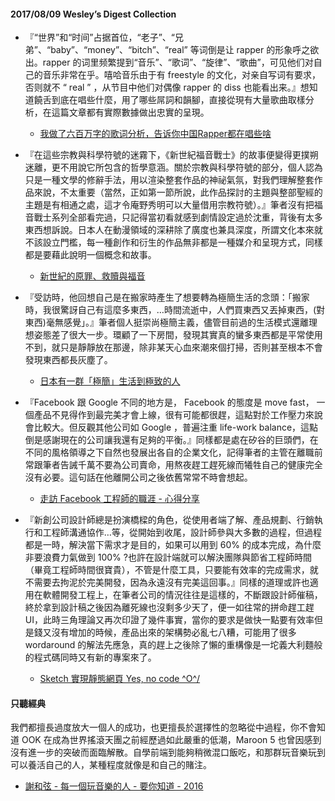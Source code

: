 #### 2017/08/09 Wesley’s Digest Collection

- 『“世界”和“时间”占据首位，“老子”、“兄弟”、“baby”、“money”、“bitch”、“real” 等词倒是让 rapper 的形象呼之欲出。rapper 的词里频繁提到“音乐”、“歌词”、“旋律”、“歌曲”，可见他们对自己的音乐非常在乎。嘻哈音乐由于有 freestyle 的文化，对亲自写词有要求，否则就不 “ real ” ，从节目中他们对偶像 rapper 的 diss 也能看出来。』想知道饒舌到底在唱些什麼，用了哪些屌詞和韻腳，直接從現有大量歌曲取樣分析，在這篇文章都有實際數據做出忠實的呈現。
  - [我做了六百万字的歌词分析，告诉你中国Rapper都在唱些啥
](http://www.g-cores.com/articles/26152?share=true)
  
- 『在這些宗教與科學符號的迷霧下，《新世紀福音戰士》的故事便變得更撲朔迷離，更不用說它所包含的哲學意涵。關於宗教與科學符號的部分，個人認為只是一種文學的修辭手法，用以渲染整套作品的神祕氣氛，對我們理解整套作品來說，不太重要（當然，正如第一節所說，此作品探討的主題與整部聖經的主題是有相通之處，這才令庵野秀明可以大量借用宗教符號）。』筆者沒有把福音戰士系列全部看完過，只記得當初看就感到劇情設定過於沈重，背後有太多東西想訴說。日本人在動漫領域的深耕除了廣度也兼具深度，所謂文化本來就不該設立門檻，每一種創作和衍生的作品無非都是一種媒介和呈現方式，同樣都是要藉此說明一個概念和故事。
  - [新世紀的原罪、救贖與福音](http://corrupttheyouth.net/2017/07/28/%E6%96%B0%E4%B8%96%E7%B4%80%E7%9A%84%E5%8E%9F%E7%BD%AA%E3%80%81%E6%95%91%E8%B4%96%E8%88%87%E7%A6%8F%E9%9F%B3/)
  
- 『受訪時，他回想自己是在搬家時產生了想要轉為極簡生活的念頭：「搬家時，我很驚訝自己有這麼多東西，…時間流逝中，人們買東西又丟掉東西，(對東西)毫無感覺」。』筆者個人挺崇尚極簡主義，儘管目前過的生活模式還離理想姿態差了很大一步。環顧了一下房間，發現其實真的蠻多東西都是平常使用不到，就只是靜靜放在那邊，除非某天心血來潮來個打掃，否則甚至根本不會發現東西都長灰塵了。
  - [日本有一群「極簡」生活到極致的人](https://dq.yam.com/post.php?id=6197)
  
- 『Facebook 跟 Google 不同的地方是， Facebook 的態度是 move fast， 一個產品不見得作到最完美才會上線，很有可能都很趕，這點對於工作壓力來說會比較大。但反觀其他公司如 Google ，普遍注重 life-work balance，這點倒是感謝現在的公司讓我還有足夠的平衡。』同樣都是處在矽谷的巨頭們，在不同的風格領導之下自然也發展出各自的企業文化，記得筆者的主管在離職前常跟筆者告誡千萬不要為公司賣命，用熬夜趕工趕死線而犧牲自己的健康完全沒有必要。這句話在他離開公司之後依舊常常不時會想起。
  - [走訪 Facebook 工程師的職涯 - 心得分享](https://kylinyu.win/%E8%B5%B0%E8%A8%AA-facebook-%E5%B7%A5%E7%A8%8B%E5%B8%AB%E7%9A%84%E8%81%B7%E6%B6%AF---%E5%BF%83%E5%BE%97%E5%88%86%E4%BA%AB/)


- 『新創公司設計師總是扮演橋樑的角色，從使用者端了解、產品規劃、行銷執行和工程師溝通協作…等，從開始到收尾，設計師參與大多數的過程，但過程都是一時，解決當下需求才是目的，如果可以用到 60% 的成本完成，為什麼非要浪費力氣做到 100% ?也許在設計端就可以解決團隊與節省工程師時間（畢竟工程師時間很寶貴），不管是什麼工具，只要能有效率的完成需求，就不需要去拘泥於完美開發，因為永遠沒有完美這回事。』同樣的道理或許也適用在軟體開發工程上，在筆者公司的情況往往是這樣的，不斷跟設計師催稿，終於拿到設計稿之後因為離死線也沒剩多少天了，便一如往常的拼命趕工趕 UI，此時三角理論又再次印證了幾件事實，當你的要求是做快一點要有效率但是錢又沒有增加的時候，產品出來的架構勢必亂七八糟，可能用了很多 wordaround 的解法先應急，真的趕上之後除了懶的重構像是一坨義大利麵般的程式碼同時又有新的專案來了。
  - [Sketch 實現靜態網頁 Yes, no code \^O^/](https://medium.com/as-a-product-designer/sketch-%E5%AF%A6%E7%8F%BE%E9%9D%9C%E6%85%8B%E7%B6%B2%E9%A0%81-yes-no-code-o-e009b1ddd252)





#### 只聽經典
我們都擅長過度放大一個人的成功，也更擅長於選擇性的忽略從中過程，你不會知道 OOK 在成為世界搖滾天團之前經歷過如此嚴重的低潮，Maroon 5 也曾因感到沒有進一步的突破而面臨解散。自學前端到能夠稍微混口飯吃，和那群玩音樂玩到可以養活自己的人，某種程度就像是和自己的賭注。
- [謝和弦 - 每一個玩音樂的人 - 要你知道 - 2016](https://www.youtube.com/watch?v=BKhBzbsSXi4&index=114&list=PL9do701rCbQzwjmlebZffsYM4mVw44SrJ)